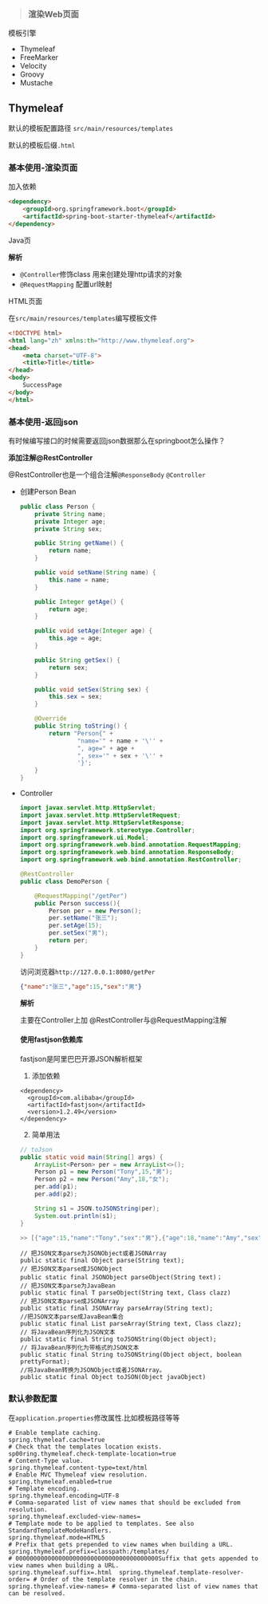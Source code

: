 > ### 渲染Web页面

模板引擎

- Thymeleaf
- FreeMarker
- Velocity
- Groovy
- Mustache

## Thymeleaf

默认的模板配置路径 `src/main/resources/templates`

默认的模板后缀`.html`

### 基本使用-渲染页面

加入依赖

```html
<dependency>
    <groupId>org.springframework.boot</groupId>
    <artifactId>spring-boot-starter-thymeleaf</artifactId>
</dependency>
```

Java页

**解析**

- `@Controller`修饰class 用来创建处理http请求的对象
- `@RequestMapping` 配置url映射

HTML页面

在`src/main/resources/templates`编写模板文件

```html
<!DOCTYPE html>
<html lang="zh" xmlns:th="http://www.thymeleaf.org">
<head>
    <meta charset="UTF-8">
    <title>Title</title>
</head>
<body>
	SuccessPage
</body>
</html>
```

### 基本使用-返回json

有时候编写接口的时候需要返回json数据那么在springboot怎么操作？

**添加注解@RestController**



@RestController也是一个组合注解`@ResponseBody` `@Controller`

- 创建Person Bean

  ```java
  public class Person {
      private String name;
      private Integer age;
      private String sex;
  
      public String getName() {
          return name;
      }
  
      public void setName(String name) {
          this.name = name;
      }
  
      public Integer getAge() {
          return age;
      }
  
      public void setAge(Integer age) {
          this.age = age;
      }
  
      public String getSex() {
          return sex;
      }
  
      public void setSex(String sex) {
          this.sex = sex;
      }
  
      @Override
      public String toString() {
          return "Person{" +
                  "name='" + name + '\'' +
                  ", age=" + age +
                  ", sex='" + sex + '\'' +
                  '}';
      }
  }
  ```

- Controller

  ```java
  import javax.servlet.http.HttpServlet;
  import javax.servlet.http.HttpServletRequest;
  import javax.servlet.http.HttpServletResponse;
  import org.springframework.stereotype.Controller;
  import org.springframework.ui.Model;
  import org.springframework.web.bind.annotation.RequestMapping;
  import org.springframework.web.bind.annotation.ResponseBody;
  import org.springframework.web.bind.annotation.RestController;
  
  @RestController
  public class DemoPerson {
  
      @RequestMapping("/getPer")
      public Person success(){
          Person per = new Person();
          per.setName("张三");
          per.setAge(15);
          per.setSex("男");
          return per;
      }
  }
  ```

  访问浏览器`http://127.0.0.1:8080/getPer`

  ```json
  {"name":"张三","age":15,"sex":"男"}
  ```

  **解析**

  主要在Controller上加 @RestController与@RequestMapping注解
  
  
  
  #### 使用fastjson依赖库
  
  fastjson是阿里巴巴开源JSON解析框架
  
  1. 添加依赖
  
  ```properties
  <dependency>
  	<groupId>com.alibaba</groupId>
  	<artifactId>fastjson</artifactId>
  	<version>1.2.49</version>
  </dependency>
  ```
  
  2. 简单用法
  
  ```java
  // toJson
  public static void main(String[] args) {
      ArrayList<Person> per = new ArrayList<>();
      Person p1 = new Person("Tony",15,"男");
      Person p2 = new Person("Amy",18,"女");
      per.add(p1);
      per.add(p2);
  
      String s1 = JSON.toJSONString(per);
      System.out.println(s1);
  }
  
  >> [{"age":15,"name":"Tony","sex":"男"},{"age":18,"name":"Amy","sex":"女"}]
  ```
  
  ```
  // 把JSON文本parse为JSONObject或者JSONArray
  public static final Object parse(String text);
  // 把JSON文本parse成JSONObject
  public static final JSONObject parseObject(String text)；
  // 把JSON文本parse为JavaBean
  public static final T parseObject(String text, Class clazz)
  // 把JSON文本parse成JSONArray
  public static final JSONArray parseArray(String text);
  //把JSON文本parse成JavaBean集合
  public static final List parseArray(String text, Class clazz);
  // 将JavaBean序列化为JSON文本
  public static final String toJSONString(Object object);
  // 将JavaBean序列化为带格式的JSON文本
  public static final String toJSONString(Object object, boolean prettyFormat);
  //将JavaBean转换为JSONObject或者JSONArray。
  public static final Object toJSON(Object javaObject)  
  ```
  
  


### 默认参数配置

在`application.properties`修改属性.比如模板路径等等

```properties
# Enable template caching.
spring.thymeleaf.cache=true 
# Check that the templates location exists.
sp00ring.thymeleaf.check-template-location=true 
# Content-Type value.
spring.thymeleaf.content-type=text/html 
# Enable MVC Thymeleaf view resolution.
spring.thymeleaf.enabled=true 
# Template encoding.
spring.thymeleaf.encoding=UTF-8 
# Comma-separated list of view names that should be excluded from resolution.
spring.thymeleaf.excluded-view-names= 
# Template mode to be applied to templates. See also StandardTemplateModeHandlers.
spring.thymeleaf.mode=HTML5 
# Prefix that gets prepended to view names when building a URL.
spring.thymeleaf.prefix=classpath:/templates/ 
# 0000000000000000000000000000000000000000Suffix that gets appended to view names when building a URL.
spring.thymeleaf.suffix=.html  spring.thymeleaf.template-resolver-order= # Order of the template resolver in the chain. spring.thymeleaf.view-names= # Comma-separated list of view names that can be resolved.
```
